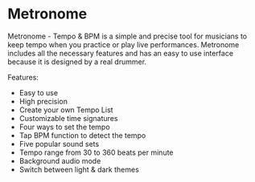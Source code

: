 # Metronome

Metronome - Tempo & BPM is a simple and precise tool for musicians to keep tempo when you practice or play live performances.
Metronome includes  all the necessary features and has an easy to use interface because it is designed by a real drummer.

Features:
 - Easy to use
 - High precision
 - Create your own Tempo List
 - Customizable time signatures
 - Four ways to set the tempo
 - Tap BPM function to detect the tempo
 - Five popular sound sets
 - Tempo range from 30 to 360 beats per minute
 - Background audio mode
 - Switch between light & dark themes
